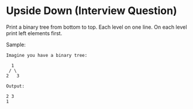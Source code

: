 # Upside Down (Interview Question)

Print a binary tree from bottom to top. Each level on one line. On each level print left elements first.

Sample:

```
Imagine you have a binary tree:

  1
 / \
2   3

Output:

2 3
1
```
